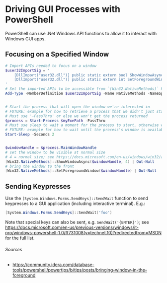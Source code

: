 # Driving GUI Processes with PowerShell
PowerShell can use .Net Windows API functions to allow it to interact with Windows GUI apps.

## Focusing on a Specified Window

``` PowerShell
# Import APIs needed to focus on a window
$user32ImportSig = '
    [DllImport("user32.dll")] public static extern bool ShowWindowAsync(IntPtr hWnd, int nCmdShow);
    [DllImport("user32.dll")] public static extern int SetForegroundWindow(IntPtr hwnd);
'
# Set the imported APIs to be accessible from `[Win32.NativeMethods]` handle
Add-Type -MemberDefinition $user32ImportSig -Name NativeMethods -NameSpace Win32


# Start the process that will open the window we're interested in
# FUTURE: example for how to retrieve a process that we didn't just start
# Must use '-PassThru' or else we won't get the process returned
$process = Start-Process $myExePath -PassThru
# Must use sleep to wait a moment for the process to start, otherwise we can't grab it
# FUTURE: example for how to wait until the process's window is available
Start-Sleep -Seconds 2


$windowHandle = $process.MainWindowHandle
# set the window to be visible at normal size
# 4 = normal size; see https://docs.microsoft.com/en-us/windows/win32/api/winuser/nf-winuser-showwindow for full list of consts
[Win32.NativeMethods]::ShowWindowAsync($windowHandle, 4) | Out-Null
# bring the window to the front
[Win32.NativeMethods]::SetForegroundWindow($windowHandle) | Out-Null
```

## Sending Keypresses
Use the `[System.Windows.Forms.SendKeys]::SendWait` function to send keypresses to a GUI application (including interactive terminal). E.g.:

``` PowerShell
[System.Windows.Forms.SendKeys]::SendWait('foo')
```

Note that special keys can also be sent, e.g. `SendWait('{ENTER}')`; see https://docs.microsoft.com/en-us/previous-versions/windows/it-pro/windows-powershell-1.0/ff731008(v=technet.10)?redirectedfrom=MSDN for the full list.

###### Sources
* https://community.idera.com/database-tools/powershell/powertips/b/tips/posts/bringing-window-in-the-foreground